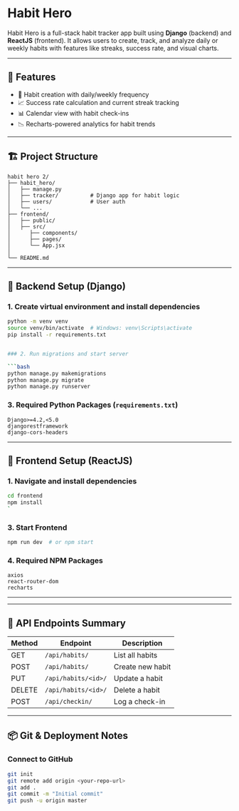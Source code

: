 # Habit Hero

Habit Hero is a full-stack habit tracker app built using **Django** (backend) and **ReactJS** (frontend). It allows users to create, track, and analyze daily or weekly habits with features like streaks, success rate, and visual charts.

---

## 🚀 Features

* 📅 Habit creation with daily/weekly frequency
* 📈 Success rate calculation and current streak tracking
* 📊 Calendar view with habit check-ins
* 📉 Recharts-powered analytics for habit trends

---

## 🏗 Project Structure

```
habit hero 2/
├── habit_hero/
│   ├── manage.py
│   ├── tracker/          # Django app for habit logic
│   ├── users/            # User auth
│   └── ...
├── frontend/
│   ├── public/
│   ├── src/
│      ├── components/
│      ├── pages/
│      └── App.jsx
│   
└── README.md
```

---

## 🧪 Backend Setup (Django)

### 1. Create virtual environment and install dependencies

```bash
python -m venv venv
source venv/bin/activate  # Windows: venv\Scripts\activate
pip install -r requirements.txt


### 2. Run migrations and start server

```bash
python manage.py makemigrations
python manage.py migrate
python manage.py runserver
```

### 3. Required Python Packages (`requirements.txt`)

```
Django>=4.2,<5.0
djangorestframework
django-cors-headers

```

---

## 🎨 Frontend Setup (ReactJS)

### 1. Navigate and install dependencies

```bash
cd frontend
npm install
`


```

### 3. Start Frontend

```bash
npm run dev  # or npm start
```

### 4. Required NPM Packages

```
axios
react-router-dom
recharts
```

---

---

## 🔗 API Endpoints Summary

| Method | Endpoint              | Description      |
| ------ | --------------------- | ---------------- |
| GET    | `/api/habits/`        | List all habits  |
| POST   | `/api/habits/`        | Create new habit |
| PUT    | `/api/habits/<id>/`   | Update a habit   |
| DELETE | `/api/habits/<id>/`   | Delete a habit   |
| POST   | `/api/checkin/`       | Log a check-in   |

---

## 📦 Git & Deployment Notes

### Connect to GitHub

```bash
git init
git remote add origin <your-repo-url>
git add .
git commit -m "Initial commit"
git push -u origin master
```
